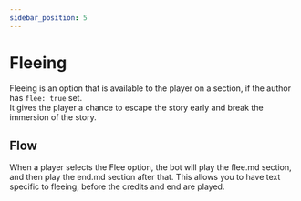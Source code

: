 ```yaml
---
sidebar_position: 5
---
```


# Fleeing

Fleeing is an option that is available to the player on a section, if the author has `flee: true` set.  
It gives the player a chance to escape the story early and break the immersion of the story.

## Flow
When a player selects the Flee option, the bot will play the flee.md section, and then play the end.md section after that.
This allows you to have text specific to fleeing, before the credits and end are played.